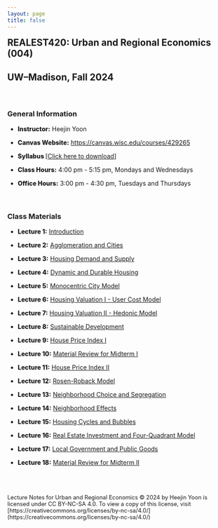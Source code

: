 ```yaml
---
layout: page
title: false
---
```

   <div style="margin-top: -1em">
   </div>
   
## **REALEST420: Urban and Regional Economics (004)**
## UW&ndash;Madison, Fall 2024
   
   <div style="margin-top: 1em">
     ㅤ
   </div>
   
### General Information

<ul>
  <li>
   <div style="margin-bottom: 1em;margin-top: 1em">
   <span style="font-weight: 800">Instructor:</span> Heejin Yoon
   </div>
  </li>
   <li>
   <div style="margin-bottom: 1em;margin-top: 1em">
   <span style="font-weight: 800">Canvas Website:</span>
    <a href="https://canvas.wisc.edu/courses/429265">https://canvas.wisc.edu/courses/429265</a>
   </div>
  </li>
    <li>
   <div style="margin-bottom: 1em;margin-top: 1em">
   <span style="font-weight: 800">Syllabus </span>
    [<a href="RE420_Syllabus_Fall2024.pdf">Click here to download</a>]
   </div>
  </li>
   <li>
   <div style="margin-bottom: 1em;margin-top: 1em">
   <span style="font-weight: 800">Class Hours:</span> 4:00 pm - 5:15 pm, Mondays and Wednesdays
   </div>
  </li>
   <li>
   <div style="margin-bottom: 1em;margin-top: 1em">
   <span style="font-weight: 800">Office Hours:</span> 3:00 pm - 4:30 pm, Tuesdays and Thursdays
   </div>
  </li>
</ul>

   <div style="margin-bottom: 1em;margin-top: 1em">
     ㅤ
   </div>
   
### Class Materials

<ul>
   <li>
   <div style="margin-bottom: 1em;margin-top: 1em">
   <span style="font-weight: 800">Lecture 1:</span>
    <a href="RE420_Lecture1_Introduction.pdf">Introduction</a>
   </div>
  </li>
     <li>
   <div style="margin-bottom: 1em;margin-top: 1em">
   <span style="font-weight: 800">Lecture 2:</span>
    <a href="RE420_Lecture2_Agglomeration_and_Cities.pdf">Agglomeration and Cities</a>
   </div>
  </li>
     <li>
   <div style="margin-bottom: 1em;margin-top: 1em">
   <span style="font-weight: 800">Lecture 3:</span>
    <a href="RE420_Lecture3_Housing_Demand_and_Supply.pdf">Housing Demand and Supply</a>
   </div>
  </li>
     <li>
   <div style="margin-bottom: 1em;margin-top: 1em">
   <span style="font-weight: 800">Lecture 4:</span>
    <a href="RE420_Lecture4_Dynamic_and_Durable_Housing.pdf">Dynamic and Durable Housing</a>
   </div>
  </li>
     <li>
   <div style="margin-bottom: 1em;margin-top: 1em">
   <span style="font-weight: 800">Lecture 5:</span>
    <a href="RE420_Lecture5_Monocentric_City.pdf">Monocentric City Model</a>
   </div>
  </li>
     <li>
   <div style="margin-bottom: 1em;margin-top: 1em">
   <span style="font-weight: 800">Lecture 6:</span>
    <a href="RE420_Lecture6_Housing_Valuation_I.pdf">Housing Valuation I - User Cost Model</a>
   </div>
  </li>
     <li>
   <div style="margin-bottom: 1em;margin-top: 1em">
   <span style="font-weight: 800">Lecture 7:</span>
    <a href="RE420_Lecture7_Housing_Valuation_II.pdf">Housing Valuation II - Hedonic Model</a>
   </div>
  </li>
     <li>
   <div style="margin-bottom: 1em;margin-top: 1em">
   <span style="font-weight: 800">Lecture 8:</span>
    <a href="RE420_Lecture8_Sustainable_Development.pdf">Sustainable Development</a>
   </div>
  </li>
     <li>
   <div style="margin-bottom: 1em;margin-top: 1em">
   <span style="font-weight: 800">Lecture 9:</span>
    <a href="RE420_Lecture9_House_Price_Index_I.pdf">House Price Index I</a>
   </div>
  </li>
     <li>
   <div style="margin-bottom: 1em;margin-top: 1em">
   <span style="font-weight: 800">Lecture 10:</span>
    <a href="RE420_Lecture10_Material_Review_for_Midterm1.pdf">Material Review for Midterm I</a>
   </div>
  </li>
     <li>
   <div style="margin-bottom: 1em;margin-top: 1em">
   <span style="font-weight: 800">Lecture 11:</span>
    <a href="RE420_Lecture11_House_Price_Index_II.pdf">House Price Index II</a>
   </div>
  </li>
     <li>
   <div style="margin-bottom: 1em;margin-top: 1em">
   <span style="font-weight: 800">Lecture 12:</span>
    <a href="RE420_Lecture12_Rosen_Roback_Model.pdf">Rosen-Roback Model</a>
   </div>
  </li>
     <li>
   <div style="margin-bottom: 1em;margin-top: 1em">
   <span style="font-weight: 800">Lecture 13:</span>
    <a href="RE420_Lecture13_Neighborhood_Choice_and_Segregation.pdf">Neighborhood Choice and Segregation</a>
   </div>
  </li>
       <li>
   <div style="margin-bottom: 1em;margin-top: 1em">
   <span style="font-weight: 800">Lecture 14:</span>
    <a href="RE420_Lecture14_Neighborhood_Effects.pdf">Neighborhood Effects</a>
   </div>
  </li>
       <li>
   <div style="margin-bottom: 1em;margin-top: 1em">
   <span style="font-weight: 800">Lecture 15:</span>
    <a href="RE420_Lecture15_Housing_Cycles_and_Bubbles.pdf">Housing Cycles and Bubbles</a>
   </div>
  </li>
       <li>
   <div style="margin-bottom: 1em;margin-top: 1em">
   <span style="font-weight: 800">Lecture 16:</span>
    <a href="RE420_Lecture16_Real_Estate_Investment_and_Four-Quadrant_Model.pdf">Real Estate Investment and Four-Quadrant Model</a>
   </div>
  </li>
       <li>
   <div style="margin-bottom: 1em;margin-top: 1em">
   <span style="font-weight: 800">Lecture 17:</span>
    <a href="RE420_Lecture17_Local_Government_and_Public_Goods.pdf">Local Government and Public Goods</a>
   </div>
  </li>
       <li>
   <div style="margin-bottom: 1em;margin-top: 1em">
   <span style="font-weight: 800">Lecture 18:</span>
    <a href="RE420_Lecture18_Material_Review_for_Midterm2.pdf">Material Review for Midterm II</a>
   </div>
  </li>
</ul>

   <div style="margin-bottom: 1em;margin-top: 5em; font-size: 0.8rem">
Lecture Notes for Urban and Regional Economics © 2024 by Heejin Yoon is licensed under CC BY-NC-SA 4.0. To view a copy of this license, visit [https://creativecommons.org/licenses/by-nc-sa/4.0/](https://creativecommons.org/licenses/by-nc-sa/4.0/)
   </div>


